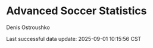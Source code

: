 # Advanced Soccer Statistics
Denis Ostroushko

<!-- gfm -->

Last successful data update: 2025-09-01 10:15:56 CST
